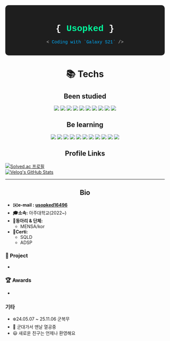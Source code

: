 <div align="center" style="background-color:#1e1e1e; padding: 20px; border-radius: 10px;">
  <h1 style="color: #00ff9d; font-family: 'Courier New', monospace;">
    <span style="color: #ffffff;">{</span> Usopked <span style="color: #ffffff;">}</span>
  </h1>
  <p style="color: #c9c9c9; font-family: 'Courier New', monospace;">
    < <span style="color: #00afff;">Coding with `Galaxy S21`</span> />
  </p>
</div>


<div align="center"><h1>📚 Techs</h1></div>

  <h2 align="center">Been studied</h2>
  <div align="center">
    <img src="https://img.shields.io/badge/python-3776AB?style=for-the-badge&logo=python&logoColor=white">
    <img src="https://img.shields.io/badge/html5-E34F26?style=for-the-badge&logo=html5&logoColor=white">
    <img src="https://img.shields.io/badge/css3-1572B6?style=for-the-badge&logo=css3&logoColor=white">
    <img src="https://img.shields.io/badge/javascript-F7DF1E?style=for-the-badge&logo=javascript&logoColor=black">
    <img src="https://img.shields.io/badge/react-61DAFB?style=for-the-badge&logo=react&logoColor=black">
    <img src="https://img.shields.io/badge/node.js-339933?style=for-the-badge&logo=Node.js&logoColor=white">
    <img src="https://img.shields.io/badge/git-F05032?style=for-the-badge&logo=git&logoColor=white">
    <img src="https://img.shields.io/badge/github-181717?style=for-the-badge&logo=github&logoColor=white">
    <img src="https://img.shields.io/badge/firebase-FFCA28?style=for-the-badge&logo=firebase&logoColor=white">
    <img src="https://img.shields.io/badge/linux-FCC624?style=for-the-badge&logo=linux&logoColor=black">
  </div>

  <h2 align="center">Be learning</h2>
  <div align="center">
    <img src="https://img.shields.io/badge/java-007396?style=for-the-badge&logo=java&logoColor=white">
    <img src="https://img.shields.io/badge/c++-00599C?style=for-the-badge&logo=c%2B%2B&logoColor=white">
    <img src="https://img.shields.io/badge/mysql-4479A1?style=for-the-badge&logo=mysql&logoColor=white">
    <img src="https://img.shields.io/badge/oracle-F80000?style=for-the-badge&logo=oracle&logoColor=white">
    <img src="https://img.shields.io/badge/jquery-0769AD?style=for-the-badge&logo=jquery&logoColor=white">
    <img src="https://img.shields.io/badge/vue.js-4FC08D?style=for-the-badge&logo=vue.js&logoColor=white">
    <img src="https://img.shields.io/badge/spring-6DB33F?style=for-the-badge&logo=spring&logoColor=white">
    <img src="https://img.shields.io/badge/bootstrap-7952B3?style=for-the-badge&logo=bootstrap&logoColor=white">
    <img src="https://img.shields.io/badge/express-000000?style=for-the-badge&logo=express&logoColor=white">
    <img src="https://img.shields.io/badge/mariaDB-003545?style=for-the-badge&logo=mariaDB&logoColor=white">
    <img src="https://img.shields.io/badge/amazonaws-232F3E?style=for-the-badge&logo=amazonaws&logoColor=white">
  </div>
</body>
</html>

<h2 align="center">Profile Links</h2>

[![Solved.ac 프로필](http://mazassumnida.wtf/api/v2/generate_badge?boj=wave0827)](https://solved.ac/wave0827)  
[![Velog's GitHub Stats](https://velog-readme-stats.vercel.app/api?name=usopked16496)](https://velog.io/@usopked16496/)  

---

<h2 align="center">Bio</h2>

- **✉️e-mail : [usopked16496](usopked16496@gmail.com)**
- **🎓소속:** 아주대학교(2022~)
- **🧢동아리 & 단체:**
  - MENSA/kor
- **🪪Certi:**  
  - SQLD
  - ADSP

### 📕 Project  
  - 

### 🏆 Awards
  -

### 기타 
- ❄️24.05.07 ~ 25.11.06 군복무
- 🙇 군대가서 맨날 열공중
- 😃 새로운 친구는 언제나 환영해요
